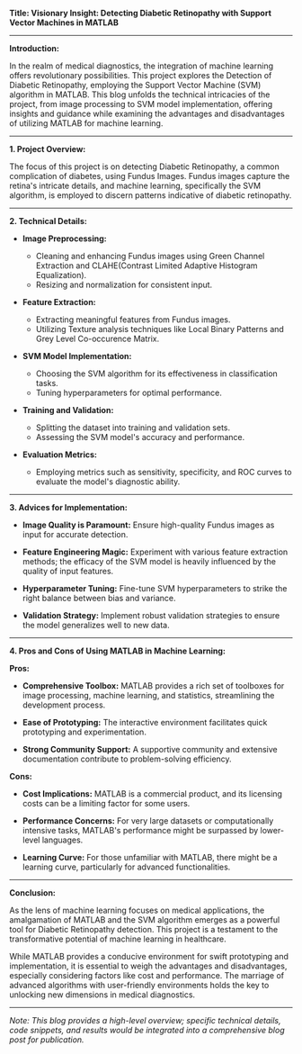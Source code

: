 **Title: Visionary Insight: Detecting Diabetic Retinopathy with Support Vector Machines in MATLAB**

---

**Introduction:**

In the realm of medical diagnostics, the integration of machine learning offers revolutionary possibilities. This project explores the Detection of Diabetic Retinopathy, employing the Support Vector Machine (SVM) algorithm in MATLAB. This blog unfolds the technical intricacies of the project, from image processing to SVM model implementation, offering insights and guidance while examining the advantages and disadvantages of utilizing MATLAB for machine learning.

---

**1. Project Overview:**

The focus of this project is on detecting Diabetic Retinopathy, a common complication of diabetes, using Fundus Images. Fundus images capture the retina's intricate details, and machine learning, specifically the SVM algorithm, is employed to discern patterns indicative of diabetic retinopathy.

---

**2. Technical Details:**

- **Image Preprocessing:**
  - Cleaning and enhancing Fundus images using Green Channel Extraction and CLAHE(Contrast Limited Adaptive Histogram Equalization).
  - Resizing and normalization for consistent input.

- **Feature Extraction:**
  - Extracting meaningful features from Fundus images.
  - Utilizing Texture analysis techniques like Local Binary Patterns and Grey Level Co-occurence Matrix.

- **SVM Model Implementation:**
  - Choosing the SVM algorithm for its effectiveness in classification tasks.
  - Tuning hyperparameters for optimal performance.

- **Training and Validation:**
  - Splitting the dataset into training and validation sets.
  - Assessing the SVM model's accuracy and performance.

- **Evaluation Metrics:**
  - Employing metrics such as sensitivity, specificity, and ROC curves to evaluate the model's diagnostic ability.

---

**3. Advices for Implementation:**

- **Image Quality is Paramount:**
  Ensure high-quality Fundus images as input for accurate detection.

- **Feature Engineering Magic:**
  Experiment with various feature extraction methods; the efficacy of the SVM model is heavily influenced by the quality of input features.

- **Hyperparameter Tuning:**
  Fine-tune SVM hyperparameters to strike the right balance between bias and variance.

- **Validation Strategy:**
  Implement robust validation strategies to ensure the model generalizes well to new data.

---

**4. Pros and Cons of Using MATLAB in Machine Learning:**

**Pros:**

- **Comprehensive Toolbox:**
  MATLAB provides a rich set of toolboxes for image processing, machine learning, and statistics, streamlining the development process.

- **Ease of Prototyping:**
  The interactive environment facilitates quick prototyping and experimentation.

- **Strong Community Support:**
  A supportive community and extensive documentation contribute to problem-solving efficiency.

**Cons:**

- **Cost Implications:**
  MATLAB is a commercial product, and its licensing costs can be a limiting factor for some users.

- **Performance Concerns:**
  For very large datasets or computationally intensive tasks, MATLAB's performance might be surpassed by lower-level languages.

- **Learning Curve:**
  For those unfamiliar with MATLAB, there might be a learning curve, particularly for advanced functionalities.

---

**Conclusion:**

As the lens of machine learning focuses on medical applications, the amalgamation of MATLAB and the SVM algorithm emerges as a powerful tool for Diabetic Retinopathy detection. This project is a testament to the transformative potential of machine learning in healthcare.

While MATLAB provides a conducive environment for swift prototyping and implementation, it is essential to weigh the advantages and disadvantages, especially considering factors like cost and performance. The marriage of advanced algorithms with user-friendly environments holds the key to unlocking new dimensions in medical diagnostics.

---

*Note: This blog provides a high-level overview; specific technical details, code snippets, and results would be integrated into a comprehensive blog post for publication.*
